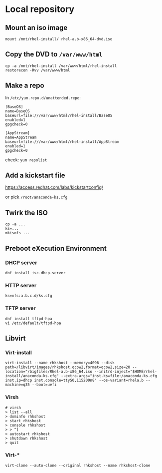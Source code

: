 # Local repository

## Mount an iso image

```
mount /mnt/rhel-install/ rhel-a.b-x86_64-dvd.iso
```

## Copy the DVD to `/var/www/html`

```
cp -a /mnt/rhel-install /var/www/html/rhel-install
restorecon -Rvv /var/www/html
```

## Make a repo

In `/etc/yum.repo.d/unattended.repo`:
```
[BaseOS]
name=BaseOS
baseurl=file:///var/www/html/rhel-install/BaseOS
enabled=1
gpgcheck=0

[AppStream]
name=AppStream
baseurl=file:///var/www/html/rhel-install/AppStream
enabled=1
gpgcheck=0
```

check: `yum repolist`

## Add a kickstart file

https://access.redhat.com/labs/kickstartconfig/

or pick `/root/anaconda-ks.cfg`

## Twirk the ISO

```
cp -a ...
ks=...
mkisofs ...
```

## Preboot eXecution Environment

### DHCP server

```
dnf install isc-dhcp-server
```

### HTTP server
```
ks=nfs:a.b.c.d/ks.cfg
```

### TFTP server

```
dnf install tftpd-hpa
vi /etc/default/tftpd-hpa
```

## Libvirt

### Virt-install

```
virt-install --name rhkshost --memory=4096 --disk path=/libvirt/images/rhkshost.qcow2,format=qcow2,size=20 --location="/bigfiles/Rhel-a.b-x86_64.iso --initrd-inject="$HOME/rhel-install/anaconda-ks.cfg" --extra-args="inst.ks=file:/anaconda-ks.cfg inst.ip=dhcp inst.console=ttyS0,115200n8" --os-variant=rhela.b --machine=q35 --boot=uefi
```

### Virsh

```
# virsh
> list --all
> dominfo rhkshost
> start rhkshost
> console rhkshost
> > ^]
> autostart rhkshost
> shutdown rhkshost
> quit
```

### Virt-*

```
virt-clone --auto-clone --original rhkshost --name rhkshost-clone
```


